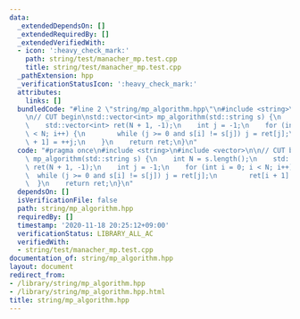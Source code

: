 ```yaml
---
data:
  _extendedDependsOn: []
  _extendedRequiredBy: []
  _extendedVerifiedWith:
  - icon: ':heavy_check_mark:'
    path: string/test/manacher_mp.test.cpp
    title: string/test/manacher_mp.test.cpp
  _pathExtension: hpp
  _verificationStatusIcon: ':heavy_check_mark:'
  attributes:
    links: []
  bundledCode: "#line 2 \"string/mp_algorithm.hpp\"\n#include <string>\n#include <vector>\n\
    \n// CUT begin\nstd::vector<int> mp_algorithm(std::string s) {\n    int N = s.length();\n\
    \    std::vector<int> ret(N + 1, -1);\n    int j = -1;\n    for (int i = 0; i\
    \ < N; i++) {\n        while (j >= 0 and s[i] != s[j]) j = ret[j];\n        ret[i\
    \ + 1] = ++j;\n    }\n    return ret;\n}\n"
  code: "#pragma once\n#include <string>\n#include <vector>\n\n// CUT begin\nstd::vector<int>\
    \ mp_algorithm(std::string s) {\n    int N = s.length();\n    std::vector<int>\
    \ ret(N + 1, -1);\n    int j = -1;\n    for (int i = 0; i < N; i++) {\n      \
    \  while (j >= 0 and s[i] != s[j]) j = ret[j];\n        ret[i + 1] = ++j;\n  \
    \  }\n    return ret;\n}\n"
  dependsOn: []
  isVerificationFile: false
  path: string/mp_algorithm.hpp
  requiredBy: []
  timestamp: '2020-11-18 20:25:12+09:00'
  verificationStatus: LIBRARY_ALL_AC
  verifiedWith:
  - string/test/manacher_mp.test.cpp
documentation_of: string/mp_algorithm.hpp
layout: document
redirect_from:
- /library/string/mp_algorithm.hpp
- /library/string/mp_algorithm.hpp.html
title: string/mp_algorithm.hpp
---
```

